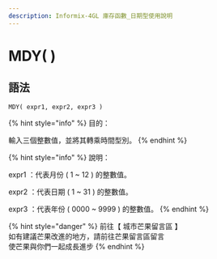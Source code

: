 ```yaml
---
description: Informix-4GL 庫存函數_日期型使用說明
---
```


# MDY( )

## 語法

```
MDY( expr1, expr2, expr3 )
```

{% hint style="info" %}
目的：

輸入三個整數值，並將其轉乘時間型別。
{% endhint %}

{% hint style="info" %}
說明：

expr1 ：代表月份 ( 1 \~ 12 ) 的整數值。

expr2 ：代表日期 ( 1 \~ 31 ) 的整數值。

expr3 ：代表年份 ( 0000 \~ 9999 ) 的整數值。
{% endhint %}

{% hint style="danger" %}
前往【 城市芒果留言區 】\
如有建議芒果改進的地方，請前往芒果留言區留言\
使芒果與你們一起成長進步
{% endhint %}
